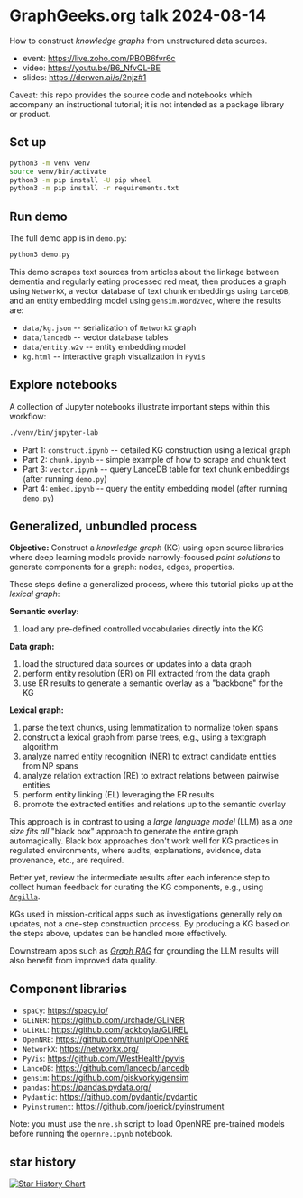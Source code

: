 # GraphGeeks.org talk 2024-08-14

How to construct _knowledge graphs_ from unstructured data sources.

  * event: <https://live.zoho.com/PBOB6fvr6c>
  * video: <https://youtu.be/B6_NfvQL-BE>
  * slides: <https://derwen.ai/s/2njz#1>

Caveat: this repo provides the source code and notebooks which accompany an instructional tutorial; it is not intended as a package library or product.


## Set up

```bash
python3 -m venv venv
source venv/bin/activate
python3 -m pip install -U pip wheel
python3 -m pip install -r requirements.txt 
```

## Run demo

The full demo app is in `demo.py`:

```bash
python3 demo.py
```

This demo scrapes text sources from articles about the linkage between
dementia and regularly eating processed red meat, then produces a graph
using `NetworkX`, a vector database of text chunk embeddings using
`LanceDB`, and an entity embedding model using `gensim.Word2Vec`,
where the results are:

  * `data/kg.json` -- serialization of `NetworkX` graph
  * `data/lancedb` -- vector database tables
  * `data/entity.w2v` -- entity embedding model
  * `kg.html` -- interactive graph visualization in `PyVis`

## Explore notebooks

A collection of Jupyter notebooks illustrate important steps
within this workflow:

```bash
./venv/bin/jupyter-lab
```

  * Part 1: `construct.ipynb` -- detailed KG construction using a lexical graph
  * Part 2: `chunk.ipynb` -- simple example of how to scrape and chunk text
  * Part 3: `vector.ipynb` -- query LanceDB table for text chunk embeddings (after running `demo.py`)
  * Part 4: `embed.ipynb` -- query the entity embedding model (after running `demo.py`)


## Generalized, unbundled process

**Objective:**
Construct a _knowledge graph_ (KG) using open source libraries where
deep learning models provide narrowly-focused _point solutions_ to
generate components for a graph: nodes, edges, properties.

These steps define a generalized process, where this tutorial picks up
at the _lexical graph_:

**Semantic overlay:**

  1. load any pre-defined controlled vocabularies directly into the KG

**Data graph:**

  1. load the structured data sources or updates into a data graph
  2. perform entity resolution (ER) on PII extracted from the data graph
  3. use ER results to generate a semantic overlay as a "backbone" for the KG

**Lexical graph:**

  1. parse the text chunks, using lemmatization to normalize token spans
  2. construct a lexical graph from parse trees, e.g., using a textgraph algorithm
  3. analyze named entity recognition (NER) to extract candidate entities from NP spans
  4. analyze relation extraction (RE) to extract relations between pairwise entities
  5. perform entity linking (EL) leveraging the ER results
  6. promote the extracted entities and relations up to the semantic overlay

This approach is in contrast to using a _large language model_ (LLM)
as a _one size fits all_ "black box" approach to generate the entire
graph automagically.
Black box approaches don't work well for KG practices in regulated environments, where audits, explanations, evidence, data provenance, etc., are required.

Better yet, review the intermediate results after each inference step to
collect human feedback for curating the KG components, e.g., using
[`Argilla`](https://github.com/argilla-io/argilla).

KGs used in mission-critical apps such as investigations generally rely
on updates, not a one-step construction process.
By producing a KG based on the steps above, updates can be handled more
effectively.

Downstream apps such as [_Graph RAG_](https://derwen.ai/s/hm7h)
for grounding the LLM results will also benefit from improved data quality.


## Component libraries

  * `spaCy`: <https://spacy.io/>
  * `GLiNER`: <https://github.com/urchade/GLiNER>
  * `GLiREL`: <https://github.com/jackboyla/GLiREL>
  * `OpenNRE`: <https://github.com/thunlp/OpenNRE>
  * `NetworkX`: <https://networkx.org/>
  * `PyVis`: <https://github.com/WestHealth/pyvis>
  * `LanceDB`: <https://github.com/lancedb/lancedb>
  * `gensim`: <https://github.com/piskvorky/gensim>
  * `pandas`: <https://pandas.pydata.org/>
  * `Pydantic`: <https://github.com/pydantic/pydantic>
  * `Pyinstrument`: <https://github.com/joerick/pyinstrument>

Note: you must use the `nre.sh` script to load OpenNRE pre-trained models before running the `opennre.ipynb` notebook.

## star history

[![Star History Chart](https://api.star-history.com/svg?repos=derwenai/strwythura&type=Date)](https://star-history.com/#derwenai/strwythura&Date)

